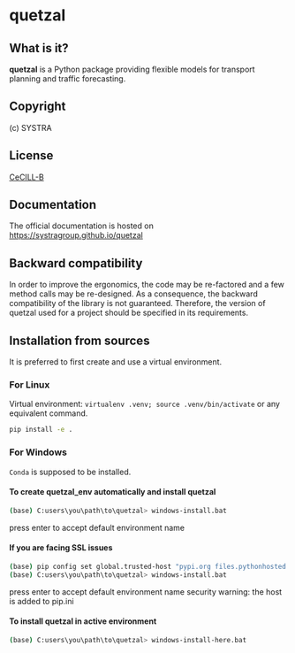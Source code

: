 # quetzal
## What is it?
**quetzal** is a Python package providing flexible models for transport planning and traffic forecasting.
## Copyright 
(c) SYSTRA
## License
[CeCILL-B](LICENSE.md)
## Documentation
The official documentation is hosted on https://systragroup.github.io/quetzal
## Backward compatibility
In order to improve the ergonomics, the code may be re-factored and a few method calls may be re-designed. As a consequence, the backward compatibility of the library is not guaranteed. Therefore, the version of quetzal used for a project should be specified in its requirements. 
## Installation from sources
It is preferred to first create and use a virtual environment.
### For Linux
Virtual environment: `virtualenv .venv; source .venv/bin/activate` or any equivalent command.

```bash
pip install -e .
```
### For Windows
`Conda` is supposed to be installed.
#### To create quetzal_env automatically and install quetzal
```bash
(base) C:users\you\path\to\quetzal> windows-install.bat
```
press enter to accept default environment name
#### If you are facing SSL issues
```bash
(base) pip config set global.trusted-host "pypi.org files.pythonhosted.org"
(base) C:users\you\path\to\quetzal> windows-install.bat
```
press enter to accept default environment name
security warning: the host is added to pip.ini  
#### To install quetzal in active environment
```bash
(base) C:users\you\path\to\quetzal> windows-install-here.bat
```




